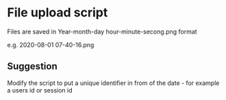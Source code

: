 # File upload script

Files are saved in
Year-month-day hour-minute-secong.png format

e.g.
2020-08-01 07-40-16.png

## Suggestion 
Modify the script to put a unique identifier in from of the date - for example a users id or session id